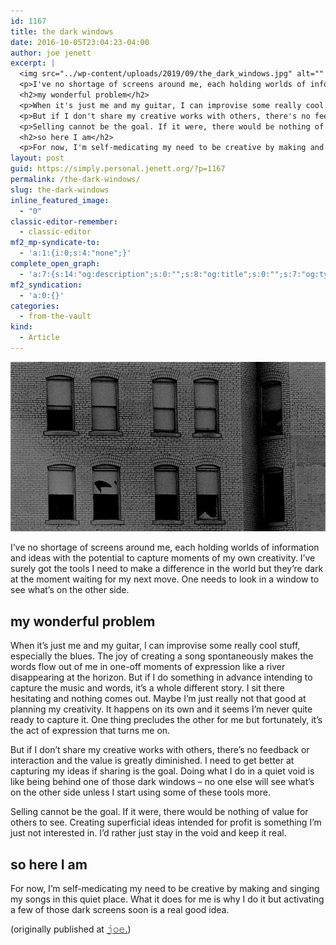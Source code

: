 ```yaml
---
id: 1167
title: the dark windows
date: 2016-10-05T23:04:23-04:00
author: joe jenett
excerpt: |
  <img src="../wp-content/uploads/2019/09/the_dark_windows.jpg" alt="" width="900" height="485" class="alignnone size-full wp-image-1172">
  <p>I've no shortage of screens around me, each holding worlds of information and ideas with the potential to capture moments of my own creativity. I've surely got the tools I need to make a difference in the world but they're dark at the moment waiting for my next move. One needs to look in a window to see what's on the other side.</p>
  <h2>my wonderful problem</h2>
  <p>When it's just me and my guitar, I can improvise some really cool stuff, especially the blues. The joy of creating a song spontaneously makes the words flow out of me in one-off moments of expression like a river disappearing at the horizon. But if I do something in advance intending to capture the music and words, it's a whole different story. I sit there hesitating and nothing comes out. Maybe I'm just really not that good at planning my creativity. It happens on its own and it seems I'm never quite ready to capture it. One thing precludes the other for me but fortunately, it's the act of expression that turns me on.</p>
  <p>But if I don't share my creative works with others, there's no feedback or interaction and the value is greatly diminished. I need to get better at capturing my ideas if sharing is the goal. Doing what I do in a quiet void is like being behind one of those dark windows – no one else will see what's on the other side unless I start using some of these tools more.</p>
  <p>Selling cannot be the goal. If it were, there would be nothing of value for others to see. Creating superficial ideas intended for profit is something I'm just not interested in. I'd rather just stay in the void and keep it real.</p>
  <h2>so here I am</h2>
  <p>For now, I'm self-medicating my need to be creative by making and singing my songs in this quiet place. What it does for me is why I do it but activating a few of those dark screens soon is a real good idea.</p>
layout: post
guid: https://simply.personal.jenett.org/?p=1167
permalink: /the-dark-windows/
slug: the-dark-windows
inline_featured_image:
  - "0"
classic-editor-remember:
  - classic-editor
mf2_mp-syndicate-to:
  - 'a:1:{i:0;s:4:"none";}'
complete_open_graph:
  - 'a:7:{s:14:"og:description";s:0:"";s:8:"og:title";s:0:"";s:7:"og:type";s:0:"";s:12:"twitter:card";s:7:"summary";s:15:"twitter:creator";s:0:"";s:19:"twitter:description";s:0:"";s:8:"og:image";s:0:"";}'
mf2_syndication:
  - 'a:0:{}'
categories:
  - from-the-vault
kind:
  - Article
---
```

<img loading="lazy" src="../wp-content/uploads/2019/09/the_dark_windows.jpg" alt="">

I’ve no shortage of screens around me, each holding worlds of information and ideas with the potential to capture moments of my own creativity. I’ve surely got the tools I need to make a difference in the world but they’re dark at the moment waiting for my next move. One needs to look in a window to see what’s on the other side.

## my wonderful problem

When it’s just me and my guitar, I can improvise some really cool stuff, especially the blues. The joy of creating a song spontaneously makes the words flow out of me in one-off moments of expression like a river disappearing at the horizon. But if I do something in advance intending to capture the music and words, it’s a whole different story. I sit there hesitating and nothing comes out. Maybe I’m just really not that good at planning my creativity. It happens on its own and it seems I’m never quite ready to capture it. One thing precludes the other for me but fortunately, it’s the act of expression that turns me on.

But if I don’t share my creative works with others, there’s no feedback or interaction and the value is greatly diminished. I need to get better at capturing my ideas if sharing is the goal. Doing what I do in a quiet void is like being behind one of those dark windows – no one else will see what’s on the other side unless I start using some of these tools more.

Selling cannot be the goal. If it were, there would be nothing of value for others to see. Creating superficial ideas intended for profit is something I’m just not interested in. I’d rather just stay in the void and keep it real.

## so here I am

For now, I’m self-medicating my need to be creative by making and singing my songs in this quiet place. What it does for me is why I do it but activating a few of those dark screens soon is a real good idea.

(originally published at [𝚓𝚘𝚎.](https://ideas.joejenett.com/the-dark-windows/))